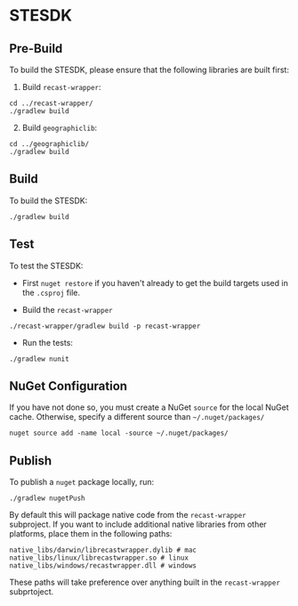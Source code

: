 # STESDK

## Pre-Build
To build the STESDK, please ensure that the following libraries are built first:

1. Build `recast-wrapper`:
```
cd ../recast-wrapper/
./gradlew build
```

2. Build `geographiclib`:
```
cd ../geographiclib/
./gradlew build
```

## Build
To build the STESDK:
```
./gradlew build
```

## Test
To test the STESDK:

- First `nuget restore` if you haven't already to get the build targets used in the `.csproj` file.

- Build the `recast-wrapper`
```
./recast-wrapper/gradlew build -p recast-wrapper
```

- Run the tests:
```
./gradlew nunit
```

## NuGet Configuration
If you have not done so, you must create a NuGet `source` for the local NuGet cache. Otherwise, specify a different source than `~/.nuget/packages/`
```
nuget source add -name local -source ~/.nuget/packages/
```

## Publish
To publish a `nuget` package locally, run:

```
./gradlew nugetPush
```

By default this will package native code from the `recast-wrapper` subproject. If you want to include additional native libraries from other platforms, place them in the following paths:

```
native_libs/darwin/librecastwrapper.dylib # mac
native_libs/linux/librecastwrapper.so # linux
native_libs/windows/recastwrapper.dll # windows
```

These paths will take preference over anything built in the `recast-wrapper` subprtoject.